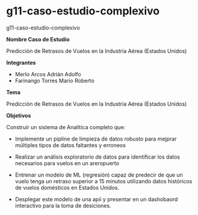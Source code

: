 # g11-caso-estudio-complexivo
g11-caso-estudio-complexivo

**Nombre Caso de Estudio**

Predicción de Retrasos de Vuelos en la Industria Aérea (Estados Unidos)

**Integrantes**

* Merlo Arcos Adrián Adolfo
* Farinango Torres Mario Roberto

**Tema**

Predicción de Retrasos de Vuelos en la Industria Aérea (Estados Unidos)

**Objetivos**

Construir un sistema de Analitica completo que: 

* Implemente un pipline de limpieza de datos robusto para mejprar múltiples tipos de datos faltantes y erroneos

* Realizar un análisis exploratorio de datos para identificar los datos necesarios para vuelos en un areropuerto

* Entrenar un modelo de ML (regresión) capaz de predecir de que un vuelo tenga un retraso superior a 15 minutos utilizando datos históricos de vuelos domésticos en Estados Unidos.

* Desplegar este modelo de una apii y presentar en un dashobaord interactivo para la toma de desiciones. 

